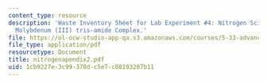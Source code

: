 ```yaml
---
content_type: resource
description: 'Waste Inventory Sheet for Lab Experiment #4: Nitrogen Scission by a
  Molybdenum (III) tris-amide Complex.'
file: https://ol-ocw-studio-app-qa.s3.amazonaws.com/courses/5-33-advanced-chemical-experimentation-and-instrumentation-fall-2007/1cb9227e3c99370dc5e7c88193207b11_nitrogenapendix2.pdf
file_type: application/pdf
resourcetype: Document
title: nitrogenapendix2.pdf
uid: 1cb9227e-3c99-370d-c5e7-c88193207b11
---
```

